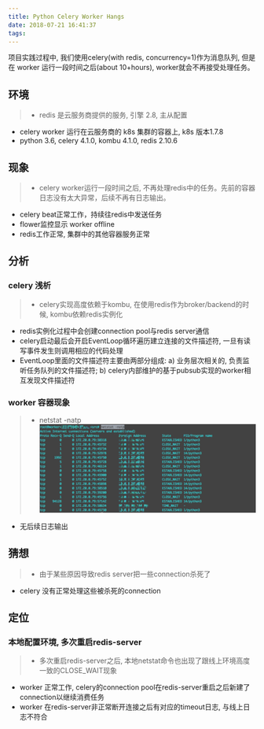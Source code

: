 ```yaml
---
title: Python Celery Worker Hangs
date: 2018-07-21 16:41:37
tags:
---
```

项目实践过程中, 我们使用celery(with redis, concurrency=1)作为消息队列, 但是在 worker 运行一段时间之后(about 10+hours), worker就会不再接受处理任务。

## 环境
>* redis 是云服务商提供的服务, 引擎 2.8, 主从配置
* celery worker 运行在云服务商的 k8s 集群的容器上, k8s 版本1.7.8
* python 3.6, celery 4.1.0, kombu 4.1.0, redis 2.10.6

## 现象
>* celery worker运行一段时间之后, 不再处理redis中的任务。先前的容器日志没有太大异常，后续不再有日志输出。
* celery beat正常工作，持续往redis中发送任务
* flower监控显示 worker offline
* redis工作正常, 集群中的其他容器服务正常

## 分析

### celery 浅析
>* celery实现高度依赖于kombu, 在使用redis作为broker/backend的时候, kombu依赖redis实例化
* redis实例化过程中会创建connection pool与redis server通信
* celery启动最后会开启EventLoop循环遍历建立连接的文件描述符, 一旦有读写事件发生则调用相应的代码处理
* EventLoop里面的文件描述符主要由两部分组成:
a) 业务层次相关的, 负责监听任务队列的文件描述符;
b) celery内部维护的基于pubsub实现的worker相互发现文件描述符

### worker 容器现象
>* netstat -natp
![](/images/20180721-182303.png)
* 无后续日志输出

## 猜想
>* 由于某些原因导致redis server把一些connection杀死了
* celery 没有正常处理这些被杀死的connection

## 定位

### 本地配置环境, 多次重启redis-server
>* 多次重启redis-server之后, 本地netstat命令也出现了跟线上环境高度一致的CLOSE_WAIT现象
* worker 正常工作, celery的connection pool在redis-server重启之后新建了connection以继续消费任务
* worker 在redis-server非正常断开连接之后有对应的timeout日志, 与线上日志不符合